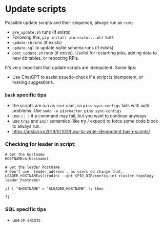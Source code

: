 # Update scripts

Possible update scripts and their sequence, always run as `root`:
- `pre_update.sh` runs (if exists)
- Following this, `pip install pioreactor...whl` runs
- `update.sh` runs (if exists)
- `update.sql` to update sqlite schema runs (if exists)
- `post_update.sh` runs (if exists). Useful for restarting jobs, adding data to new db tables, or rebooting RPis.


It's very important that update scripts are idempotent. Some tips:

 - Use ChatGPT to assist psuedo-check if a script is idempotent, or making suggestions.


### `bash` specific tips
 - the scripts are run as `root` user, so `pios sync-configs` fails with auth problems. Use `sudo -u pioreactor pios sync-configs`
 - use `|| :` if a command may fail, but you want to continue anyways
 - use `trap` and `EXIT` semantics (like try / expect) to force some code block to always run.
 - https://arslan.io/2019/07/03/how-to-write-idempotent-bash-scripts/


### Checking for leader in script:

```
# Get the hostname
HOSTNAME=$(hostname)

# Get the leader hostname
# Don't use `leader_address`, as users do change that.
LEADER_HOSTNAME=$(crudini --get $PIO_DIR/config.ini cluster.topology leader_hostname)

if [ "$HOSTNAME" = "$LEADER_HOSTNAME" ]; then
  ...
fi

```


### SQL specific tips
 - use `IF EXISTS`
